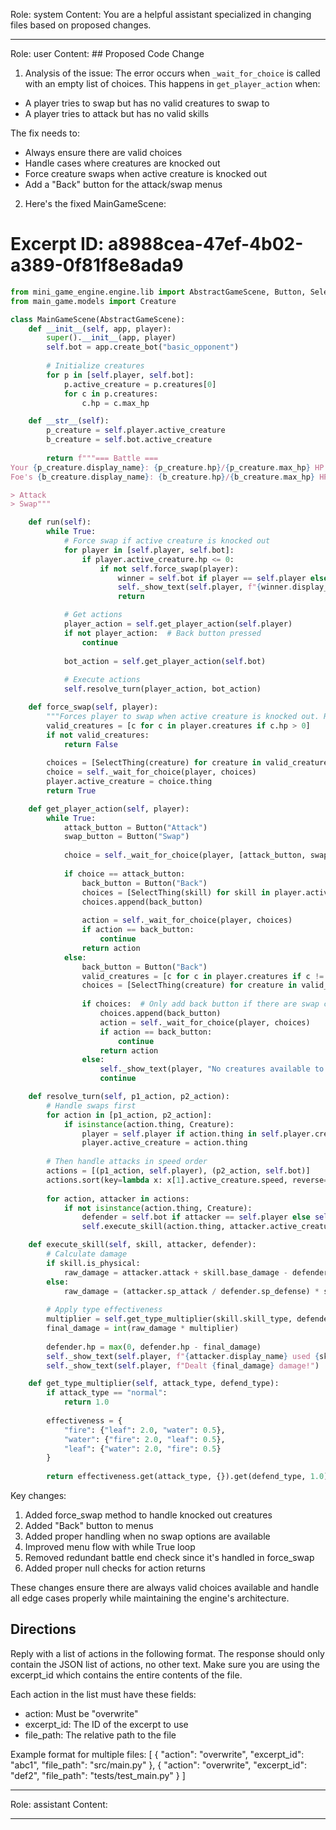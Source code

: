 Role: system
Content: You are a helpful assistant specialized in changing files based on proposed changes.
__________________
Role: user
Content: ## Proposed Code Change
1. Analysis of the issue:
The error occurs when `_wait_for_choice` is called with an empty list of choices. This happens in `get_player_action` when:
- A player tries to swap but has no valid creatures to swap to
- A player tries to attack but has no valid skills

The fix needs to:
- Always ensure there are valid choices
- Handle cases where creatures are knocked out
- Force creature swaps when active creature is knocked out
- Add a "Back" button for the attack/swap menus

2. Here's the fixed MainGameScene:

# Excerpt ID: a8988cea-47ef-4b02-a389-0f81f8e8ada9
```python main_game/scenes/main_game_scene.py
from mini_game_engine.engine.lib import AbstractGameScene, Button, SelectThing
from main_game.models import Creature

class MainGameScene(AbstractGameScene):
    def __init__(self, app, player):
        super().__init__(app, player)
        self.bot = app.create_bot("basic_opponent")
        
        # Initialize creatures
        for p in [self.player, self.bot]:
            p.active_creature = p.creatures[0]
            for c in p.creatures:
                c.hp = c.max_hp

    def __str__(self):
        p_creature = self.player.active_creature
        b_creature = self.bot.active_creature
        
        return f"""=== Battle ===
Your {p_creature.display_name}: {p_creature.hp}/{p_creature.max_hp} HP
Foe's {b_creature.display_name}: {b_creature.hp}/{b_creature.max_hp} HP

> Attack
> Swap"""

    def run(self):
        while True:
            # Force swap if active creature is knocked out
            for player in [self.player, self.bot]:
                if player.active_creature.hp <= 0:
                    if not self.force_swap(player):
                        winner = self.bot if player == self.player else self.player
                        self._show_text(self.player, f"{winner.display_name} wins!")
                        return

            # Get actions
            player_action = self.get_player_action(self.player)
            if not player_action:  # Back button pressed
                continue
                
            bot_action = self.get_player_action(self.bot)
            
            # Execute actions
            self.resolve_turn(player_action, bot_action)

    def force_swap(self, player):
        """Forces player to swap when active creature is knocked out. Returns False if no valid creatures."""
        valid_creatures = [c for c in player.creatures if c.hp > 0]
        if not valid_creatures:
            return False
            
        choices = [SelectThing(creature) for creature in valid_creatures]
        choice = self._wait_for_choice(player, choices)
        player.active_creature = choice.thing
        return True

    def get_player_action(self, player):
        while True:
            attack_button = Button("Attack")
            swap_button = Button("Swap")
            
            choice = self._wait_for_choice(player, [attack_button, swap_button])
            
            if choice == attack_button:
                back_button = Button("Back")
                choices = [SelectThing(skill) for skill in player.active_creature.skills]
                choices.append(back_button)
                
                action = self._wait_for_choice(player, choices)
                if action == back_button:
                    continue
                return action
            else:
                back_button = Button("Back")
                valid_creatures = [c for c in player.creatures if c != player.active_creature and c.hp > 0]
                choices = [SelectThing(creature) for creature in valid_creatures]
                
                if choices:  # Only add back button if there are swap choices
                    choices.append(back_button)
                    action = self._wait_for_choice(player, choices)
                    if action == back_button:
                        continue
                    return action
                else:
                    self._show_text(player, "No creatures available to swap!")
                    continue

    def resolve_turn(self, p1_action, p2_action):
        # Handle swaps first
        for action in [p1_action, p2_action]:
            if isinstance(action.thing, Creature):
                player = self.player if action.thing in self.player.creatures else self.bot
                player.active_creature = action.thing
                
        # Then handle attacks in speed order
        actions = [(p1_action, self.player), (p2_action, self.bot)]
        actions.sort(key=lambda x: x[1].active_creature.speed, reverse=True)
        
        for action, attacker in actions:
            if not isinstance(action.thing, Creature):
                defender = self.bot if attacker == self.player else self.player
                self.execute_skill(action.thing, attacker.active_creature, defender.active_creature)

    def execute_skill(self, skill, attacker, defender):
        # Calculate damage
        if skill.is_physical:
            raw_damage = attacker.attack + skill.base_damage - defender.defense
        else:
            raw_damage = (attacker.sp_attack / defender.sp_defense) * skill.base_damage
            
        # Apply type effectiveness
        multiplier = self.get_type_multiplier(skill.skill_type, defender.creature_type)
        final_damage = int(raw_damage * multiplier)
        
        defender.hp = max(0, defender.hp - final_damage)
        self._show_text(self.player, f"{attacker.display_name} used {skill.display_name}!")
        self._show_text(self.player, f"Dealt {final_damage} damage!")

    def get_type_multiplier(self, attack_type, defend_type):
        if attack_type == "normal":
            return 1.0
            
        effectiveness = {
            "fire": {"leaf": 2.0, "water": 0.5},
            "water": {"fire": 2.0, "leaf": 0.5},
            "leaf": {"water": 2.0, "fire": 0.5}
        }
        
        return effectiveness.get(attack_type, {}).get(defend_type, 1.0)
```

Key changes:
1. Added force_swap method to handle knocked out creatures
2. Added "Back" button to menus
3. Added proper handling when no swap options are available
4. Improved menu flow with while True loop
5. Removed redundant battle end check since it's handled in force_swap
6. Added proper null checks for action returns

These changes ensure there are always valid choices available and handle all edge cases properly while maintaining the engine's architecture.

## Directions
Reply with a list of actions in the following format. The response should only contain the JSON list of actions, no other text.
Make sure you are using the excerpt_id which contains the entire contents of the file.

Each action in the list must have these fields:
- action: Must be "overwrite"
- excerpt_id: The ID of the excerpt to use
- file_path: The relative path to the file

Example format for multiple files:
[
    {
        "action": "overwrite",
        "excerpt_id": "abc1",
        "file_path": "src/main.py"
    },
    {
        "action": "overwrite",
        "excerpt_id": "def2",
        "file_path": "tests/test_main.py"
    }
]
__________________
Role: assistant
Content: 
__________________
